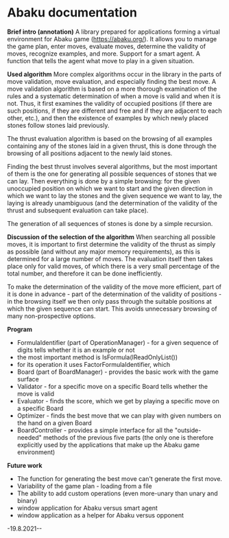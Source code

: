 # Abaku documentation

**Brief intro (annotation)**
A library prepared for applications forming a virtual environment for Abaku game (https://abaku.org/). It allows you to manage the game plan, enter moves, evaluate moves, determine the validity of moves, recognize examples, and more.
Support for a smart agent. A function that tells the agent what move to play in a given situation.

**Used algorithm**
More complex algorithms occur in the library in the parts of move validation, move evaluation, and especially finding the best move.
A move validation algorithm is based on a more thorough examination of the rules and a systematic determination of when a move is valid and when it is not. Thus, it first examines the validity of occupied positions (if there are such positions, if they are different and free and if they are adjacent to each other, etc.), and then the existence of examples by which newly placed stones follow stones laid previously.

The thrust evaluation algorithm is based on the browsing of all examples containing any of the stones laid in a given thrust, this is done through the browsing of all positions adjacent to the newly laid stones.

Finding the best thrust involves several algorithms, but the most important of them is the one for generating all possible sequences of stones that we can lay. Then everything is done by a simple browsing: for the given unoccupied position on which we want to start and the given direction in which we want to lay the stones and the given sequence we want to lay, the laying is already unambiguous (and the determination of the validity of the thrust and subsequent evaluation can take place).

The generation of all sequences of stones is done by a simple recursion.

**Discussion of the selection of the algorithm**
When searching all possible moves, it is important to first determine the validity of the thrust as simply as possible (and without any major memory requirements), as this is determined for a large number of moves. The evaluation itself then takes place only for valid moves, of which there is a very small percentage of the total number, and therefore it can be done inefficiently.

To make the determination of the validity of the move more efficient, part of it is done in advance - part of the determination of the validity of positions - in the browsing itself we then only pass through the suitable positions at which the given sequence can start. This avoids unnecessary browsing of many non-prospective options.

**Program**

- FormulaIdentifier (part of OperationManager) - for a given sequence of digits tells whether it is an example or not
- the most important method is IsFormula(IReadOnlyList<Digit>())
- for its operation it uses FactorFormulaIdentifier, which
- Board (part of BoardManager) - provides the basic work with the game surface
- Validator - for a specific move on a specific Board tells whether the move is valid
- Evaluator - finds the score, which we get by playing a specific move on a specific Board
- Optimizer - finds the best move that we can play with given numbers on the hand on a given Board
- BoardController - provides a simple interface for all the "outside-needed" methods of the previous five parts (the only one is therefore explicitly used by the applications that make up the Abaku game environment)

**Future work**

- The function for generating the best move can't generate the first move.
- Variability of the game plan - loading from a file
- The ability to add custom operations (even more-unary than unary and binary)
- window application for Abaku versus smart agent
- window application as a helper for Abaku versus opponent

-19.8.2021--
